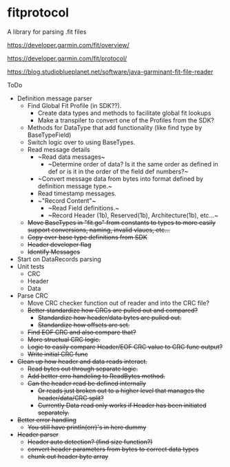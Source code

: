 # fitprotocol
A library for parsing .fit files

https://developer.garmin.com/fit/overview/

https://developer.garmin.com/fit/protocol/

https://blog.studioblueplanet.net/software/java-garminant-fit-file-reader

ToDo

- Definition message parser
    - Find Global Fit Profile (in SDK??).
        - Create data types and methods to facilitate global fit lookups
        - Make a transpiler to convert one of the Profiles from the SDK?
    - Methods for DataType that add functionality (like find type by BaseTypeField)
    - Switch logic over to using BaseTypes.
    - Read message details
        - ~Read data messages~
            - ~Determine order of data? Is it the same order as defined in def or is it in the order of the field def numbers?~
        - ~Convert message data from bytes into format defined by definition message type.~
        - Read timestamp messages.
        - ~"Record Content"~
            - ~Read Field definitions.~
            - ~Record Header (1b), Reserved(1b), Architecture(1b), etc...~
    - ~~Move BaseTypes in "fit.go" from constants to types to more easily support conversions, naming, invalid vlaues, etc...~~
    - ~~Copy over base type definitions from SDK~~
    - ~~Header developer flag~~
    - ~~Identify Messages~~
- Start on DataRecords parsing
- Unit tests
    - CRC
    - Header
    - Data
- Parse CRC
    - Move CRC checker function out of reader and into the CRC file?
    - ~~Better standardize how CRCs are pulled out and compared?~~
        - ~~Standardize how header/data bytes are pulled out.~~
        - ~~Standardize how offsets are set.~~
    - ~~Find EOF CRC and also compare that?~~
    - ~~More structual CRC logic.~~
    - ~~Logic to easily compare Header/EOF CRC value to CRC func output?~~
    - ~~Write initial CRC func~~
- ~~Clean up how header and data reads interact.~~
    - ~~Read bytes out through separate logic.~~
    - ~~Add better erro handeling to ReadBytes method.~~
    - ~~Can the header read be defined internally~~
        - ~~Or reads just broken out to a higher level that manages the header/data/CRC split?~~
        - ~~Currently Data read only works if Header has been initiated separately.~~
- ~~Better error handling~~
    - ~~You still have println(err)'s in here dummy~~
- ~~Header parser~~
    - ~~Header auto detection? (find size function?)~~
    - ~~convert header parameters from bytes to correct data types~~
    - ~~chunk out header byte array~~
